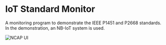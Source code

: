 # IoT Standard Monitor
A monitoring program to demonstrate the IEEE P1451 and P2668 standards. In the demonstration, an NB-IoT system is used.

![NCAP UI](https://i.imgur.com/mA2cL4W.jpg)
